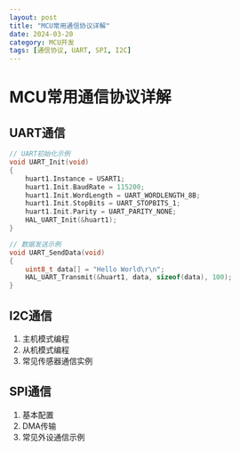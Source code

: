 ```yaml
---
layout: post
title: "MCU常用通信协议详解"
date: 2024-03-20
category: MCU开发
tags: [通信协议, UART, SPI, I2C]
---
```


# MCU常用通信协议详解

## UART通信
```c
// UART初始化示例
void UART_Init(void)
{
    huart1.Instance = USART1;
    huart1.Init.BaudRate = 115200;
    huart1.Init.WordLength = UART_WORDLENGTH_8B;
    huart1.Init.StopBits = UART_STOPBITS_1;
    huart1.Init.Parity = UART_PARITY_NONE;
    HAL_UART_Init(&huart1);
}

// 数据发送示例
void UART_SendData(void)
{
    uint8_t data[] = "Hello World\r\n";
    HAL_UART_Transmit(&huart1, data, sizeof(data), 100);
}
```

## I2C通信
1. 主机模式编程
2. 从机模式编程
3. 常见传感器通信实例

## SPI通信
1. 基本配置
2. DMA传输
3. 常见外设通信示例 